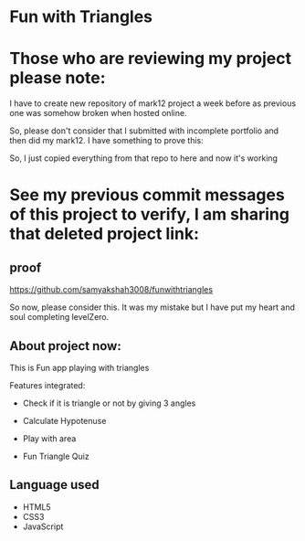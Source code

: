 # Fun with Triangles

# Those who are reviewing my project please note:

I have to create new repository of mark12 project a week before as previous one was somehow broken when hosted online.

So, please don't consider that I submitted with incomplete portfolio and then did my mark12. I have something to prove this:

So, I just copied everything from that repo to here and now it's working

# See my previous commit messages of this project to verify, I am sharing that deleted project link:

## proof

https://github.com/samyakshah3008/funwithtriangles

So now, please consider this. It was my mistake but I have put my heart and soul completing levelZero. 

## About project now:

This is Fun app playing with triangles

 Features integrated:

- Check if it is triangle or not by giving 3 angles

- Calculate Hypotenuse

- Play with area 

- Fun Triangle Quiz

## Language used

- HTML5
- CSS3
- JavaScript


